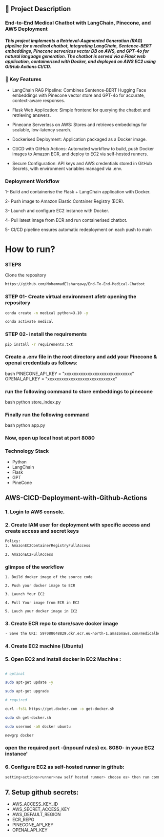 
## 📌 Project Description

### End-to-End Medical Chatbot with LangChain, Pinecone, and AWS Deployment

##### This project implements a Retrieval-Augmented Generation (RAG) pipeline for a medical chatbot, integrating LangChain, Sentence-BERT embeddings, Pinecone serverless vector DB on AWS, and GPT-4o for natural language generation. The chatbot is served via a Flask web application, containerised with Docker, and deployed on AWS EC2 using GitHub Actions CI/CD.

### 🔑 Key Features

   - LangChain RAG Pipeline: Combines Sentence-BERT Hugging Face embeddings with Pinecone vector store and GPT-4o for accurate, context-aware responses.

   - Flask Web Application: Simple frontend for querying the chatbot and retrieving answers.

   - Pinecone Serverless on AWS: Stores and retrieves embeddings for scalable, low-latency search.

   - Dockerised Deployment: Application packaged as a Docker image.

   - CI/CD with GitHub Actions: Automated workflow to build, push Docker images to Amazon ECR, and deploy to EC2 via self-hosted runners.

   - Secure Configuration: API keys and AWS credentials stored in GitHub Secrets, with environment variables managed via .env.


 ###  Deployment Workflow

1- Build and containerise the Flask + LangChain application with Docker.

2- Push image to Amazon Elastic Container Registry (ECR).

3- Launch and configure EC2 instance with Docker.

4- Pull latest image from ECR and run containerised chatbot.

5- CI/CD pipeline ensures automatic redeployment on each push to main
# How to run?
### STEPS

Clone the repository

```bash
https://github.com/MohammadElsharqawy/End-To-End-Medical-Chatbot
```
### STEP 01- Create virtual environment afetr opening the repository

```bash
conda create -n medical python=3.10 -y
```

```bash
conda activate medical
 ```


 ### STEP 02- install the requirements
 ```bash
 pip install -r requirements.txt
 ```

 ### Create a .env file in the root directory and add your Pinecone & openai credentials as follows:
bash
PINECONE_API_KEY = "xxxxxxxxxxxxxxxxxxxxxxxxxxxxx"
OPENAI_API_KEY = "xxxxxxxxxxxxxxxxxxxxxxxxxxxxx"



### run the following command to store embeddings to pinecone
bash
python store_index.py



### Finally run the following command
bash
python app.py


### Now, open up local host at port 8080



### Technology Stack

- Python
- LangChain
- Flask
- GPT 
- PineCone


## AWS-CICD-Deployment-with-Github-Actions

### 1. Login to AWS console.

### 2. Create IAM user for deployment with specific access and create access and secret keys


```bash
Policy:
1. AmazonEC2ContainerRegistryFullAccess

2. AmazonEC2FullAccess
```

### glimpse of the workflow


    1. Build docker image of the source code

    2. Push your docker image to ECR

    3. Launch Your EC2 

    4. Pull Your image from ECR in EC2

    5. Lauch your docker image in EC2



### 3. Create ECR repo to store/save docker image

```bash
- Save the URI: 597088048829.dkr.ecr.eu-north-1.amazonaws.com/medicalbot
```

### 4. Create EC2 machine (Ubuntu)

### 5. Open EC2 and Install docker in EC2 Machine :

```bash

# optinal

sudo apt-get update -y

sudo apt-get upgrade

# required

curl -fsSL https://get.docker.com -o get-docker.sh

sudo sh get-docker.sh

sudo usermod -aG docker ubuntu

newgrp docker
```

### open the required port -(inpounf rules) ex. 8080- in youe EC2 instance'

### 6. Configure EC2 as self-hosted runner in github:

```bash
setting>actions>runner>new self hosted runner> choose os> then run command one by one
```

## 7. Setup github secrets:
  -  AWS_ACCESS_KEY_ID
  -  AWS_SECRET_ACCESS_KEY
  -  AWS_DEFAULT_REGION
  -  ECR_REPO
  -  PINECONE_API_KEY
  -  OPENAI_API_KEY